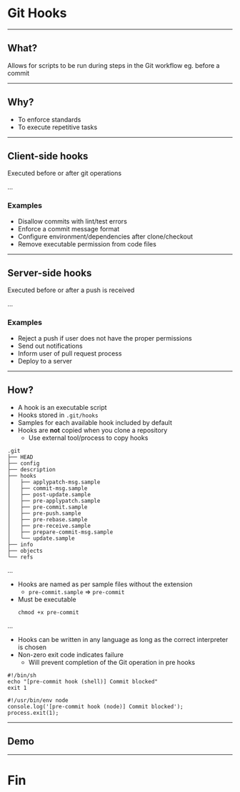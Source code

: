 # Git Hooks

---

## What?
Allows for scripts to be run during steps in the Git workflow eg. before a commit

---

## Why?
- To enforce standards
- To execute repetitive tasks

---

## Client-side hooks
Executed before or after git operations

...

### Examples
- Disallow commits with lint/test errors
- Enforce a commit message format
- Configure environment/dependencies after clone/checkout
- Remove executable permission from code files

---

## Server-side hooks
Executed before or after a push is received

...

### Examples
- Reject a push if user does not have the proper permissions
- Send out notifications
- Inform user of pull request process
- Deploy to a server

---

## How?
- A hook is an executable script
- Hooks stored in `.git/hooks`
- Samples for each available hook included by default
- Hooks are __not__ copied when you clone a repository
  - Use external tool/process to copy hooks

```
.git
├── HEAD
├── config
├── description
├── hooks
│   ├── applypatch-msg.sample
│   ├── commit-msg.sample
│   ├── post-update.sample
│   ├── pre-applypatch.sample
│   ├── pre-commit.sample
│   ├── pre-push.sample
│   ├── pre-rebase.sample
│   ├── pre-receive.sample
│   ├── prepare-commit-msg.sample
│   └── update.sample
├── info
├── objects
└── refs
```

...

- Hooks are named as per sample files without the extension
  - `pre-commit.sample` => `pre-commit`
- Must be executable
  ```
  chmod +x pre-commit
  ```

...

- Hooks can be written in any language as long as the correct interpreter is chosen
- Non-zero exit code indicates failure
  - Will prevent completion of the Git operation in pre hooks

```
#!/bin/sh
echo "[pre-commit hook (shell)] Commit blocked"
exit 1
```

```
#!/usr/bin/env node
console.log('[pre-commit hook (node)] Commit blocked');
process.exit(1);
```

---

## Demo

---

# Fin
